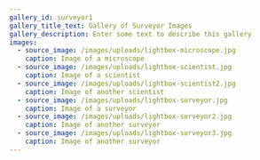 ```yaml
---
gallery_id: surveyor1
gallery_title_text: Gallery of Surveyor Images
gallery_description: Enter some text to describe this gallery
images:
  - source_image: /images/uploads/lightbox-microscope.jpg
    caption: Image of a microscope
  - source_image: /images/uploads/lightbox-scientist.jpg
    caption: Image of a scientist
  - source_image: /images/uploads/lightbox-scientist2.jpg
    caption: Image of another scientist
  - source_image: /images/uploads/lightbox-surveyor.jpg
    caption: Image of a surveyor
  - source_image: /images/uploads/lightbox-surveyor2.jpg
    caption: Image of another surveyor
  - source_image: /images/uploads/lightbox-surveyor3.jpg
    caption: Image of another surveyor
---
```


